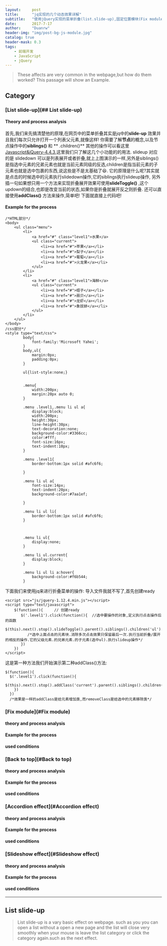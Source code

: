 ```yaml
---
layout:     post
title:      "jq实现的几个动态效果详解"
subtitle:   "使用jQuery实现的菜单折叠(list.slide-up),固定位置模块(Fix module),回归顶部按钮(Back to top),风琴效果(Accordion effect),幻灯效果(Slideshow effect)"
date:       2017-7-17
author:     "Duanrw"
header-img: "img/post-bg-js-module.jpg"
catalog: true
header-mask: 0.3
tags:
    - 前端开发
    - JavaScript
    - jQuery
---
```

> These affects are very common in the webpage,but how do them worked?
> This passage will show an Example.


## Category

### [List slide-up](## List slide-up)
#### Theory and process analysis
首先,我们来先搞清楚他的原理,在网页中的菜单折叠其实是jq中的**slide-up** 效果并且我们每次只允许打开一个列表父元素,就像这样!
[](https://ws1.sinaimg.cn/large/b3c7bdb6ly1fhnsapgbw0g207k0adwi9.gif)
你需要了解**节点**的概念,以及节点操作中的**siblings()** 和 ** .children()** 其他的操作可以看这里[Javascript&jQuery-4.4.3](http://pan.baidu.com/s/1nuEp2bv),这里我们只了解这几个小功能的的用法.
slideup 对应的是 slidedown 可以是列表展开或者折叠,就上上图演示的一样,另外是siblings() 是指选中元素的兄弟元素也就是当前元素同级的反选,children是指当前元素的子元素也就是选中包裹的东西,说这些是不是太基础了😆.
它的原理是什么呢?其实就是点击的时候选中的元素执行slidedown操作,它的siblings执行slideup操作, 另外插一句如果想只用一个方法来实现折叠展开效果可使用**slideToggle()** ,这个updown的结合,也即是改变当前的状态,如果你是折叠就展开反之则折叠.
还可以直接使用**addClass()** 方法来操作,简单吧!
下面就直接上代码吧!
#### Example for the process
```
/*HTML部分*/
<body>
  	<ul class="menu">
  		<li>
  			<a href="#" class="level1">水果</a>
  			<ul class="current">
  				<li><a href="#">苹果</a></li>
  				<li><a href="#">梨子</a></li>
  				<li><a href="#">葡萄</a></li>
  				<li><a href="#">火龙果</a></li>
  			</ul>
  		</li>
  		<li>
  			<a href="#" class="level1">海鲜</a>
  			<ul class="current">
  				<li><a href="#">蛏子</a></li>
  				<li><a href="#">扇贝</a></li>
  				<li><a href="#">龙虾</a></li>
  				<li><a href="#">象拔蚌</a></li>
  			</ul>
  		</li>
  	</ul>
</body>
/css部分*/
<style type="text/css">
		body{
			font-family:'Microsoft Yahei';
		}
		body,ul{
			margin:0px;
			padding:0px;
		}

		ul{list-style:none;}


		.menu{
			width:200px;
			margin:20px auto 0;
		}

		.menu .level1,.menu li ul a{
			display:block;
			width:200px;
			height:30px;
			line-height:30px;
			text-decoration:none;
			background-color:#3366cc;
			color:#fff;
			font-size:16px;
			text-indent:10px;			
		}

		.menu .level1{
			border-bottom:1px solid #afc6f6;

		}

		.menu li ul a{
			font-size:14px;
			text-indent:20px;
			background-color:#7aa1ef;

		}

		.menu li ul li{
			border-bottom:1px solid #afc6f6;
		}



		.menu li ul{
			display:none;
		}

		.menu li ul.current{
			display:block;
		}

		.menu li ul li a:hover{
			background-color:#f6b544;
		}

```
下面我们来使用jq来进行折叠菜单的操作:
导入文件我就不写了,首先创建ready
```
<script src="js/jquery-1.12.4.min.js"></script>
<script type="text/javascript">
    $(function(){     // 创建ready
       $('.level1').click(function(){  //选中要操作的对象,定义执行点击操作后的函数
          $(this).next().stop().slideToggle().parent().siblings().children('ul').slideUp();
          /*选中上面点击的元素块.消除多次点击效果只保留最后一次.执行当前折叠/展开的相反的操作.它的父级元素.的兄弟元素.的子元素(选中ul).执行slideup操作*/
       })
    })
</script>
```
这是第一种方法我们开始演示第二种addClass()方法:
```
$(function(){
  $('.level1').click(function(){
    $(this).next().stop().addClass('current').parent().siblings().children('ul').removeClass('current')
    })
  })
  /*效果是一样的addClass是给元素增加类,而removeClass是给选中的元素移除类*/
```
### [Fix module](#Fix module)
#### theory and process analysis
#### Example for the process
#### used conditions
### [Back to top](#Back to top)
#### theory and process analysis
#### Example for the process
#### used conditions
### [Accordion effect](#Accordion effect)
#### theory and process analysis
#### Example for the process
#### used conditions
### [Slideshow effect](#Slideshow effect)
#### theory and process analysis
#### Example for the process
#### used conditions

---
## List slide-up

> List slide-up is a vary basic effect on webpage. such as you you can open a list without a open a new page and the list will close very smoothly  when your mouse is leave the list category or click the category again.such as the next effect.
